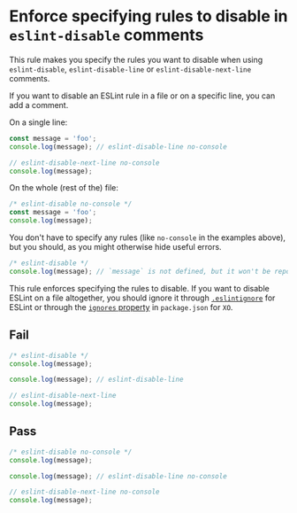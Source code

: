 # Enforce specifying rules to disable in `eslint-disable` comments

<!-- Do not manually modify RULE_NOTICE part -->
<!-- RULE_NOTICE_START -->
<!-- RULE_NOTICE_END -->

This rule makes you specify the rules you want to disable when using `eslint-disable`, `eslint-disable-line` or `eslint-disable-next-line` comments.

If you want to disable an ESLint rule in a file or on a specific line, you can add a comment.

On a single line:

```js
const message = 'foo';
console.log(message); // eslint-disable-line no-console

// eslint-disable-next-line no-console
console.log(message);
```

On the whole (rest of the) file:

```js
/* eslint-disable no-console */
const message = 'foo';
console.log(message);
```

You don't have to specify any rules (like `no-console` in the examples above), but you should, as you might otherwise hide useful errors.

```js
/* eslint-disable */
console.log(message); // `message` is not defined, but it won't be reported
```

This rule enforces specifying the rules to disable. If you want to disable ESLint on a file altogether, you should ignore it through [`.eslintignore`](https://eslint.org/docs/user-guide/configuring#ignoring-files-and-directories) for ESLint or through the [`ignores` property](https://github.com/xojs/xo#ignores) in `package.json` for `XO`.

## Fail

```js
/* eslint-disable */
console.log(message);

console.log(message); // eslint-disable-line

// eslint-disable-next-line
console.log(message);
```

## Pass

```js
/* eslint-disable no-console */
console.log(message);

console.log(message); // eslint-disable-line no-console

// eslint-disable-next-line no-console
console.log(message);
```
